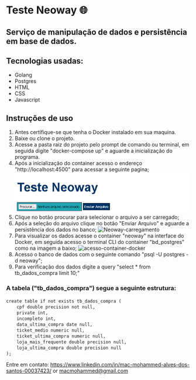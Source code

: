 # Teste Neoway :globe_with_meridians:

## Serviço de manipulação de dados e persistência em base de dados.

## Tecnologias usadas:
 * Golang
 * Postgres
 * HTML
 * CSS
 * Javascript

## Instruções de uso

1. Antes certifique-se que tenha o Docker instalado em sua maquina.
2. Baixe ou clone o projeto.
3. Acesse a pasta raiz do projeto pelo prompt de comando ou terminal, em seguida digite "docker-compose up" e aguarde a inicialização do programa. 
4. Após a inicialização do container acesso o endereço "http://localhost:4500" para acessar a seguinte pagina;
   ![Neoway](./imgs/neoway.jpeg)
5. Clique no botão procurar para selecionar o arquivo a ser carregado;
6.  Após a seleção do arquivo clique no botão "Enviar Arquivo" e aguarde a persistência dos dados no banco;
   ![Neoway-carregamento](D:\nasty\Neoway-carregamento.png)
7. Para visualizar os dados acesse o container "neoway" na interface do Docker, em seguida acesso o terminal CLI do container "bd_postgres" como na imagem a baixo;
   ![acesso-container-docker](D:\nasty\acesso-container-docker.PNG)
8. Acesso o banco de dados com o seguinte comando "psql -U postgres -d neoway";
9. Para verificação dos dados digite a query "select * from tb_dados_compra limit 10;"



### A tabela ("tb_dados_compra") segue a seguinte estrutura: 

	create table if not exists tb_dados_compra (
		cpf double precision not null,
		private int,
		incompleto int,
		data_ultima_compra date null,
		ticket_medio numeric null,
		ticket_ultima_compra numeric null,
		loja_mais_frequente double precision null,
		loja_ultima_compra double precision null
	);



Entre em contato: https://www.linkedin.com/in/mac-mohammed-alves-dos-santos-00037423/ or macmohammed@gmail.com